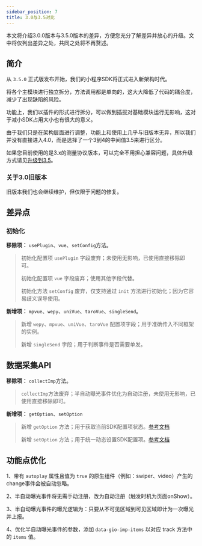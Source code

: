 ```yaml
---
sidebar_position: 7
title: 3.0与3.5对比
---
```


本文将介绍3.0.0版本与3.5.0版本的差异，方便您充分了解差异并放心的升级。文中将仅列出差异之处，共同之处将不再赘述。

## 简介

从 `3.5.0` 正式版发布开始，我们的小程序SDK将正式进入新架构时代。

将各个主模块进行独立拆分，方法调用都是单向的，这大大降低了代码的耦合度，减少了出现缺陷的风险。

功能上，我们以插件的形式进行拆分，可以做到插拔对基础模块运行无影响，这对于减小SDK占用大小也有很大的意义。

由于我们只是在架构层面进行调整，功能上和使用上几乎与旧版本无异，所以我们并没有直接进入4.0，而是选择了一个3到4的中间值3.5来进行区分。

如果您目前使用的是3.x的测量协议版本，可以完全不用担心兼容问题，具体升级方式请见[升级到3.5](/docs/miniprogram/3.5/upgrade)。

### 关于3.0旧版本

旧版本我们也会继续维护，但仅限于问题的修复。

## 差异点
### 初始化
**移除项：** `usePlugin`、`vue`、`setConfig`方法。

> 初始化配置项 `usePlugin` 字段废弃；未使用无影响，已使用直接移除即可。
>
> 初始化配置项 `vue` 字段废弃；使用其他字段代替。
>
> 初始化方法 `setConfig` 废弃，仅支持通过 `init` 方法进行初始化；因为它容易歧义误导使用。

**新增项：** `mpvue`、`wepy`、`uniVue`、`taroVue`、`singleSend`。

> 新增 `wepy`、`mpvue`、`uniVue`、`taroVue` 配置项字段；用于准确传入不同框架的实例。
>
> 新增 `singleSend` 字段；用于判断事件是否需要单发。

## 数据采集API
**移除项：** `collectImp`方法。

> `collectImp`方法废弃；半自动曝光事件优化为自动注册，未使用无影响，已使用直接移除即可。

**新增项：** `getOption`、`setOption`

> 新增 `getOption` 方法；用于获取当前SDK配置项状态。[参考文档](/docs/miniprogram/3.5/commonlyApi#8获取sdk当前配置getoption)
>
> 新增 `setOption` 方法；用于统一动态设置SDK配置项。[参考文档](/docs/miniprogram/3.5/commonlyApi#动态配置接口)

## 功能点优化

1、带有 `autoplay` 属性且值为 `true` 的原生组件（例如：swiper、video）产生的change事件会被自动忽略。

2、半自动曝光事件将无需手动注册，改为自动注册（触发时机为页面onShow）。

3、半自动曝光事件的曝光逻辑为：只要从不可见区域到可见区域即计为一次曝光并上报。

4、优化半自动曝光事件的参数，添加 `data-gio-imp-items` 以对应 track 方法中的 `items` 值。
